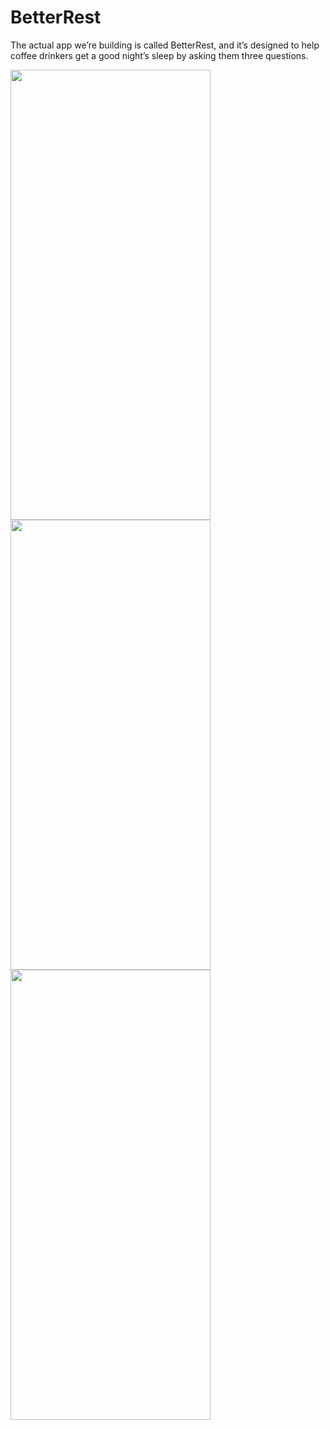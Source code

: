# BetterRest
The actual app we’re building is called BetterRest, and it’s designed to help coffee drinkers get a good night’s sleep by asking them three questions.

<img src= "https://github.com/ASw1tch/BetterRest/assets/108889662/4e237b44-4a88-44c9-9631-5d3369fe3c25" width="320" height="720"> <img src= "https://github.com/ASw1tch/BetterRest/assets/108889662/de99401d-fcf4-4801-a195-258e344c8f9d" width="320" height="720"> <img src= "https://github.com/ASw1tch/BetterRest/assets/108889662/9c852889-2dcc-414f-abdd-c04f82c8e763" width="320" height="720"> 

